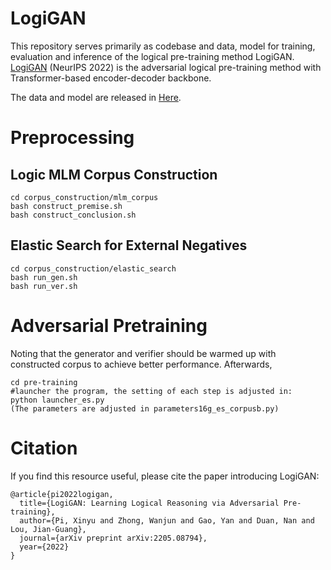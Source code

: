 # LogiGAN
This repository serves primarily as codebase and data, model for training, evaluation and inference of the logical pre-training method LogiGAN.
[LogiGAN](https://arxiv.org/abs/2205.08794) (NeurIPS 2022) is the adversarial logical pre-training method with Transformer-based encoder-decoder backbone.

The data and model are released in [Here](https://github.com/microsoft/ContextualSP/releases/tag/logigan).
# Preprocessing
## Logic MLM Corpus Construction
```angular2
cd corpus_construction/mlm_corpus
bash construct_premise.sh
bash construct_conclusion.sh
```
## Elastic Search for External Negatives
```
cd corpus_construction/elastic_search
bash run_gen.sh
bash run_ver.sh
```
# Adversarial Pretraining
Noting that the generator and verifier should be warmed up with constructed corpus to achieve better performance.
Afterwards,
```
cd pre-training
#launcher the program, the setting of each step is adjusted in:
python launcher_es.py
(The parameters are adjusted in parameters16g_es_corpusb.py)
```
# Citation
If you find this resource useful, please cite the paper introducing LogiGAN:

```
@article{pi2022logigan,
  title={LogiGAN: Learning Logical Reasoning via Adversarial Pre-training},
  author={Pi, Xinyu and Zhong, Wanjun and Gao, Yan and Duan, Nan and Lou, Jian-Guang},
  journal={arXiv preprint arXiv:2205.08794},
  year={2022}
}
```
